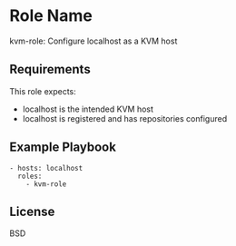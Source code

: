 Role Name
=========

kvm-role: Configure localhost as a KVM host

Requirements
------------

This role expects:
  - localhost is the intended KVM host
  - localhost is registered and has repositories configured


Example Playbook
----------------

    - hosts: localhost
      roles:
        - kvm-role
    
License
-------

BSD

